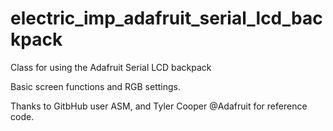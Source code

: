 electric_imp_adafruit_serial_lcd_backpack
=========================================

Class for using the Adafruit Serial LCD backpack

Basic screen functions and RGB settings.

Thanks to GitbHub user ASM, and Tyler Cooper @Adafruit for reference code.
